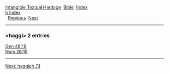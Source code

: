 [Intangible Textual Heritage](../../index)  [Bible](../index) 
[Index](index)   
[h Index](_h_)  
  [Previous](c05036)  [Next](c05038) 

------------------------------------------------------------------------

### &lt;haggi&gt; 2 entries

[Gen 46:16](../kjv/gen046.htm#016)  
[Num 26:15](../kjv/num026.htm#015)  

------------------------------------------------------------------------

[Next: haggiah (1)](c05038)
